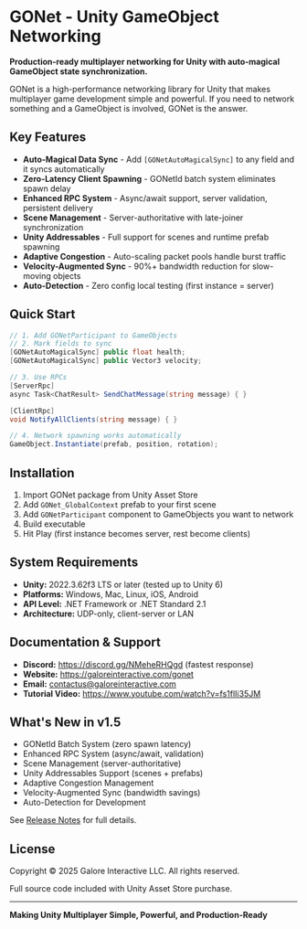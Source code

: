 # GONet - Unity GameObject Networking

**Production-ready multiplayer networking for Unity with auto-magical GameObject state synchronization.**

GONet is a high-performance networking library for Unity that makes multiplayer game development simple and powerful. If you need to network something and a GameObject is involved, GONet is the answer.

## Key Features

- **Auto-Magical Data Sync** - Add `[GONetAutoMagicalSync]` to any field and it syncs automatically
- **Zero-Latency Client Spawning** - GONetId batch system eliminates spawn delay
- **Enhanced RPC System** - Async/await support, server validation, persistent delivery
- **Scene Management** - Server-authoritative with late-joiner synchronization
- **Unity Addressables** - Full support for scenes and runtime prefab spawning
- **Adaptive Congestion** - Auto-scaling packet pools handle burst traffic
- **Velocity-Augmented Sync** - 90%+ bandwidth reduction for slow-moving objects
- **Auto-Detection** - Zero config local testing (first instance = server)

## Quick Start

```csharp
// 1. Add GONetParticipant to GameObjects
// 2. Mark fields to sync
[GONetAutoMagicalSync] public float health;
[GONetAutoMagicalSync] public Vector3 velocity;

// 3. Use RPCs
[ServerRpc]
async Task<ChatResult> SendChatMessage(string message) { }

[ClientRpc]
void NotifyAllClients(string message) { }

// 4. Network spawning works automatically
GameObject.Instantiate(prefab, position, rotation);
```

## Installation

1. Import GONet package from Unity Asset Store
2. Add `GONet_GlobalContext` prefab to your first scene
3. Add `GONetParticipant` component to GameObjects you want to network
4. Build executable
5. Hit Play (first instance becomes server, rest become clients)

## System Requirements

- **Unity:** 2022.3.62f3 LTS or later (tested up to Unity 6)
- **Platforms:** Windows, Mac, Linux, iOS, Android
- **API Level:** .NET Framework or .NET Standard 2.1
- **Architecture:** UDP-only, client-server or LAN

## Documentation & Support

- **Discord:** https://discord.gg/NMeheRHQgd (fastest response)
- **Website:** https://galoreinteractive.com/gonet
- **Email:** contactus@galoreinteractive.com
- **Tutorial Video:** https://www.youtube.com/watch?v=fs1flIi35JM

## What's New in v1.5

- GONetId Batch System (zero spawn latency)
- Enhanced RPC System (async/await, validation)
- Scene Management (server-authoritative)
- Unity Addressables Support (scenes + prefabs)
- Adaptive Congestion Management
- Velocity-Augmented Sync (bandwidth savings)
- Auto-Detection for Development

See [Release Notes](.claude/GONET_V1.5_RELEASE_NOTES.md) for full details.

## License

Copyright © 2025 Galore Interactive LLC. All rights reserved.

Full source code included with Unity Asset Store purchase.

---

**Making Unity Multiplayer Simple, Powerful, and Production-Ready**
